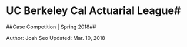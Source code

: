 # UC Berkeley Cal Actuarial League#
##Case Competition | Spring 2018##

Author: Josh Seo
Updated: Mar. 10, 2018
